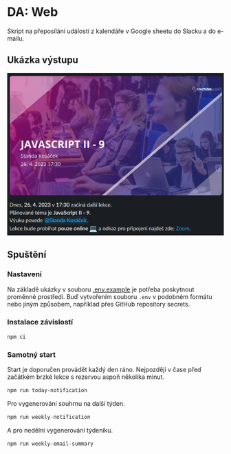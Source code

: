 # DA: Web

Skript na přeposílání událostí z kalendáře v Google sheetu do Slacku a do e-mailu.

## Ukázka výstupu

![ukázkový příspěvek](example.png)

## Spuštění

### Nastavení

Na základě ukázky v souboru [.env.example](./.env.example) je potřeba poskytnout proměnné prostředí. Buď vytvořením souboru `.env` v podobném formátu nebo jiným způsobem, například přes GitHub repository secrets.

### Instalace závislostí

```bash
npm ci
```

### Samotný start

Start je doporučen provádět každý den ráno. Nejpozději v čase před začátkém brzké lekce s rezervou aspoň několika minut.

```bash
npm run today-notification
```

Pro vygenerování souhrnu na další týden.

```bash
npm run weekly-notification
```

A pro nedělní vygenerování týdeníku.

```bash
npm run weekly-email-summary
```

